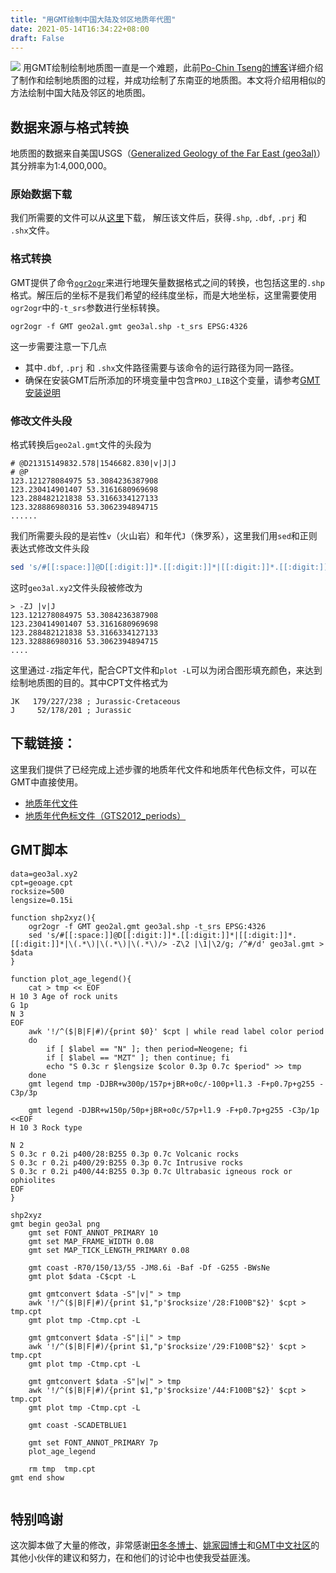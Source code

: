 ```yaml
---
title: "用GMT绘制中国大陆及邻区地质年代图"
date: 2021-05-14T16:34:22+08:00
draft: False
---
```


![](/img/gmt-map/geo3al.png)
用GMT绘制绘制地质图一直是一个难题，此前[Po-Chin Tseng的博客](https://jimmytseng79.github.io/GMT5_tutorials/geology_map.html)详细介绍了制作和绘制地质图的过程，并成功绘制了东南亚的地质图。本文将介绍用相似的方法绘制中国大陆及邻区的地质图。

<!--more-->
## 数据来源与格式转换
地质图的数据来自美国USGS（[Generalized Geology of the Far East (geo3al)](https://catalog.data.gov/dataset/generalized-geology-of-the-far-east-geo3al)）其分辨率为1:4,000,000。

### 原始数据下载
我们所需要的文件可以从[这里](https://certmapper.cr.usgs.gov/data/we/ofr97470f/spatial/shape/geo3al.zip)下载，
解压该文件后，获得`.shp`, `.dbf`, `.prj` 和 `.shx`文件。

### 格式转换
GMT提供了命令[`ogr2ogr`](https://docs.gmt-china.org/latest/table/ogr2ogr/)来进行地理矢量数据格式之间的转换，也包括这里的`.shp`格式。解压后的坐标不是我们希望的经纬度坐标，而是大地坐标，这里需要使用`ogr2ogr`中的`-t_srs`参数进行坐标转换。

```
ogr2ogr -f GMT geo2al.gmt geo3al.shp -t_srs EPSG:4326
```

这一步需要注意一下几点

- 其中`.dbf`, `.prj` 和 `.shx`文件路径需要与该命令的运行路径为同一路径。
- 确保在安装GMT后所添加的环境变量中包含`PROJ_LIB`这个变量，请参考[GMT安装说明](https://docs.gmt-china.org/latest/install/macOS/#gmt)

### 修改文件头段
格式转换后`geo2al.gmt`文件的头段为
```
# @D21315149832.578|1546682.830|v|J|J
# @P
123.121278084975 53.3084236387908
123.230414901407 53.3161680969698
123.288482121838 53.3166334127133
123.328886980316 53.3062394894715
......
```
我们所需要头段的是岩性`v`（火山岩）和年代`J`（侏罗系），这里我们用`sed`和正则表达式修改文件头段
```bash
sed 's/#[[:space:]]@D[[:digit:]]*.[[:digit:]]*|[[:digit:]]*.[[:digit:]]*|\(.*\)|\(.*\)|\(.*\)/> -Z\2 |\1|\2/g; /^#/d' geo3al.gmt > geo3al.xy2
```
这时`geo3al.xy2`文件头段被修改为
```
> -ZJ |v|J
123.121278084975 53.3084236387908
123.230414901407 53.3161680969698
123.288482121838 53.3166334127133
123.328886980316 53.3062394894715
....
```
这里通过`-Z`指定年代，配合CPT文件和`plot -L`可以为闭合图形填充颜色，来达到绘制地质图的目的。其中CPT文件格式为
```
JK   179/227/238 ; Jurassic-Cretaceous
J     52/178/201 ; Jurassic
```

## 下载链接：
这里我们提供了已经完成上述步骤的地质年代文件和地质年代色标文件，可以在GMT中直接使用。

- [地质年代文件](/source/geo3al.xy2)
- [地质年代色标文件（GTS2012_periods）](/source/geoage.cpt)

## GMT脚本
```shell
data=geo3al.xy2
cpt=geoage.cpt
rocksize=500
lengsize=0.15i

function shp2xyz(){
    ogr2ogr -f GMT geo2al.gmt geo3al.shp -t_srs EPSG:4326
    sed 's/#[[:space:]]@D[[:digit:]]*.[[:digit:]]*|[[:digit:]]*.[[:digit:]]*|\(.*\)|\(.*\)|\(.*\)/> -Z\2 |\1|\2/g; /^#/d' geo3al.gmt > $data
}

function plot_age_legend(){
    cat > tmp << EOF
H 10 3 Age of rock units
G 1p
N 3
EOF
    awk '!/^($|B|F|#)/{print $0}' $cpt | while read label color period
    do
        if [ $label == "N" ]; then period=Neogene; fi
        if [ $label == "MZT" ]; then continue; fi
        echo "S 0.3c r $lengsize $color 0.3p 0.7c $period" >> tmp
    done
    gmt legend tmp -DJBR+w300p/157p+jBR+o0c/-100p+l1.3 -F+p0.7p+g255 -C3p/3p

    gmt legend -DJBR+w150p/50p+jBR+o0c/57p+l1.9 -F+p0.7p+g255 -C3p/1p <<EOF
H 10 3 Rock type

N 2
S 0.3c r 0.2i p400/28:B255 0.3p 0.7c Volcanic rocks
S 0.3c r 0.2i p400/29:B255 0.3p 0.7c Intrusive rocks
S 0.3c r 0.2i p400/44:B255 0.3p 0.7c Ultrabasic igneous rock or ophiolites 
EOF
}

shp2xyz
gmt begin geo3al png
    gmt set FONT_ANNOT_PRIMARY 10
    gmt set MAP_FRAME_WIDTH 0.08
    gmt set MAP_TICK_LENGTH_PRIMARY 0.08

    gmt coast -R70/150/13/55 -JM8.6i -Baf -Df -G255 -BWsNe
    gmt plot $data -C$cpt -L

    gmt gmtconvert $data -S"|v|" > tmp
    awk '!/^($|B|F|#)/{print $1,"p'$rocksize'/28:F100B"$2}' $cpt > tmp.cpt
    gmt plot tmp -Ctmp.cpt -L

    gmt gmtconvert $data -S"|i|" > tmp
    awk '!/^($|B|F|#)/{print $1,"p'$rocksize'/29:F100B"$2}' $cpt > tmp.cpt
    gmt plot tmp -Ctmp.cpt -L

    gmt gmtconvert $data -S"|w|" > tmp
    awk '!/^($|B|F|#)/{print $1,"p'$rocksize'/44:F100B"$2}' $cpt > tmp.cpt
    gmt plot tmp -Ctmp.cpt -L

    gmt coast -SCADETBLUE1

    gmt set FONT_ANNOT_PRIMARY 7p
    plot_age_legend 

    rm tmp  tmp.cpt
gmt end show
 
```

## 特别鸣谢
这次脚本做了大量的修改，非常感谢[田冬冬博士](https://me.seisman.info/)、[姚家园博士](https://core-man.github.io/academic-homepage/)和[GMT中文社区](https://docs.gmt-china.org/)的其他小伙伴的建议和努力，在和他们的讨论中也使我受益匪浅。